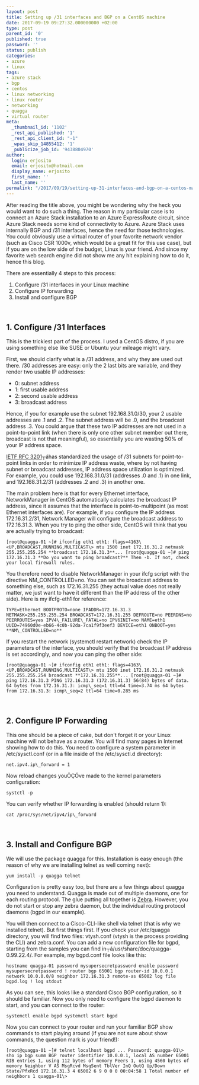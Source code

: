 ```yaml
---
layout: post
title: Setting up /31 interfaces and BGP on a CentOS machine
date: 2017-09-19 09:27:32.000000000 +02:00
type: post
parent_id: '0'
published: true
password: ''
status: publish
categories:
- azure
- linux
tags:
- azure stack
- bgp
- centos
- linux networking
- linux router
- networking
- quagga
- virtual router
meta:
  _thumbnail_id: '1102'
  _rest_api_published: '1'
  _rest_api_client_id: "-1"
  _wpas_skip_14855412: '1'
  _publicize_job_id: '9438804970'
author:
  login: erjosito
  email: erjosito@hotmail.com
  display_name: erjosito
  first_name: ''
  last_name: ''
permalink: "/2017/09/19/setting-up-31-interfaces-and-bgp-on-a-centos-machine/"
---
```

After reading the title above, you might be wondering why the heck you would want to do such a thing. The reason in my particular case is to connect an Azure Stack installation to an Azure ExpressRoute circuit, since Azure Stack needs some kind of connectivity to Azure. Azure Stack uses internally BGP and /31 interfaces, hence the need for those technologies. You could obviously use a virtual router of your favorite network vendor (such as Cisco CSR 1000v, which would be a great fit for this use case), but if you are on the low side of the budget, Linux is your friend. And since my favorite web search engine did not show me any hit explaining how to do it, hence this blog.

There are essentially 4 steps to this process:

1. Configure /31 interfaces in your Linux machine
2. Configure IP forwarding
3. Install and configure BGP

&nbsp;

## 1. Configure /31 Interfaces

This is the trickiest part of the process. I used a CentOS distro, if you are using something else like SUSE or Ubuntu your mileage might vary.

First, we should clarify what is a /31 address, and why they are used out there. /30 addresses are easy: only the 2 last bits are variable, and they render two usable IP addresses:

- 0: subnet address
- 1: first usable address
- 2: second usable address
- 3: broadcast address

Hence, if you for example use the subnet 192.168.31.0/30, your 2 usable addresses are .1 and .2. The subnet address will be .0, and the broadcast address .3. You could argue that these two IP addresses are not used in a point-to-point link (when there is only one other subnet member out there, broadcast is not that meaningful), so essentially you are wasting 50% of your IP address space.

[IETF RFC 3201](https://tools.ietf.org/html/rfc3021)┬áhas standardized the usage of /31 subnets for point-to-point links in order to minimize IP address waste, where by not having subnet or broadcast addresses, IP address space utilization is optimized. For example, you could use 192.168.31.0/31 (addresses .0 and .1) in one link, and 192.168.31.2/31 (addresses .2 and .3) in another one.

The main problem here is that for every Ethernet interface, NetworkManager in CentOS automatically calculates the broadcast IP address, since it assumes that the interface is point-to-multipoint (as most Ethernet interfaces are). For example, if you configure the IP address 172.16.31.2/31, Network Manager will configure the broadcast address to 172.16.31.3. When you try to ping the other side, CentOS will think that you are actually trying to broadcast:

```
[root@quagga-01 ~]# ifconfig eth1 eth1: flags=4163\<UP,BROADCAST,RUNNING,MULTICAST\> mtu 1500 inet 172.16.31.2 netmask 255.255.255.254 **broadcast 172.16.31.3**... [root@quagga-01 ~]# ping 172.16.31.3 **Do you want to ping broadcast?** Then -b. If not, check your local firewall rules.
```

You therefore need to disable NetworkManager in your ifcfg script with the directive NM\_CONTROLLED=no. You can set the broadcast address to something else, such as 172.16.31.255 (they actual value does not really matter, we just want to have it different than the IP address of the other side). Here is my ifcfg-eth1 for reference:

```
TYPE=Ethernet BOOTPROTO=none IPADDR=172.16.31.3 NETMASK=255.255.255.254 BROADCAST=172.16.31.255 DEFROUTE=no PEERDNS=no PEERROUTES=yes IPV4\_FAILURE\_FATAL=no IPV6INIT=no NAME=eth1 UUID=74960d0e-eb66-4c0b-92da-7ca1f9f3eef3 DEVICE=eth1 ONBOOT=yes **NM\_CONTROLLED=no**
```

If you restart the network (systemctl restart network) check the IP parameters of the interface, you should verify that the broadcast IP address is set accordingly, and now you can ping the other side:

```
[root@quagga-01 ~]# ifconfig eth1 eth1: flags=4163\<UP,BROADCAST,RUNNING,MULTICAST\> mtu 1500 inet 172.16.31.2 netmask 255.255.255.254 broadcast **172.16.31.255**... [root@quagga-01 ~]# ping 172.16.31.3 PING 172.16.31.3 (172.16.31.3) 56(84) bytes of data. 64 bytes from 172.16.31.3: icmp\_seq=1 ttl=64 time=3.74 ms 64 bytes from 172.16.31.3: icmp\_seq=2 ttl=64 time=0.285 ms
```

&nbsp;

## 2. Configure IP Forwarding

This one should be a piece of cake, but don't forget it or your Linux machine will not behave as a router. You will find many pages in Internet showing how to do this. You need to configure a system parameter in /etc/sysctl.conf (or in a file inside of the /etc/sysctl.d directory):

```
net.ipv4.ip\_forward = 1
```

Now reload changes youÔÇÖve made to the kernel parameters configuration:

```
systctl -p
```

You can verify whether IP forwarding is enabled (should return 1):

```
cat /proc/sys/net/ipv4/ip\_forward
```

&nbsp;

## 3. Install and Configure BGP

We will use the package quagga for this. Installation is easy enough (the reason of why we are installing telnet as well coming next):

```
yum install -y quagga telnet
```

Configuration is pretty easy too, but there are a few things about quagga you need to understand. Quagga is made out of multiple daemons, one for each routing protocol. The glue putting all together is [Zebra](https://en.wikipedia.org/wiki/GNU_Zebra). However, you do not start or stop any zebra daemon, but the individual routing protocol daemons (bgpd in our example).

You will then connect to a Cisco-CLI-like shell via telnet (that is why we installed telnet). But first things first. If you check your /etc/quagga directory, you will find two files: vtysh.conf (vtysh is the process providing the CLI) and zebra.conf. You can add a new configuration file for bgpd, starting from the samples you can find in┬á/usr/share/doc/quagga-0.99.22.4/. For example, my bgpd.conf file looks like this:

```
hostname quagga-01 password mysupersecretpassword enable password mysupersecretpassword ! router bgp 65001 bgp router-id 10.0.0.1 network 10.0.0.0/8 neighbor 172.16.31.3 remote-as 65002 log file bgpd.log ! log stdout
```

As you can see, this looks like a standard Cisco BGP configuration, so it should be familiar. Now you only need to configure the bgpd daemon to start, and you can connect to the router:

```
systemctl enable bgpd systemctl start bgpd
```

Now you can connect to your router and run your familiar BGP show commands to start playing around (if you are not sure about show commands, the question mark is your friend!):

```
[root@quagga-01 ~]# telnet localhost bgpd ... Password: quagga-01\> sho ip bgp summ BGP router identifier 10.0.0.1, local AS number 65001 RIB entries 1, using 112 bytes of memory Peers 1, using 4560 bytes of memory Neighbor V AS MsgRcvd MsgSent TblVer InQ OutQ Up/Down State/PfxRcd 172.16.31.3 4 65002 6 9 0 0 0 00:04:58 1 Total number of neighbors 1 quagga-01\>
```

&nbsp;

